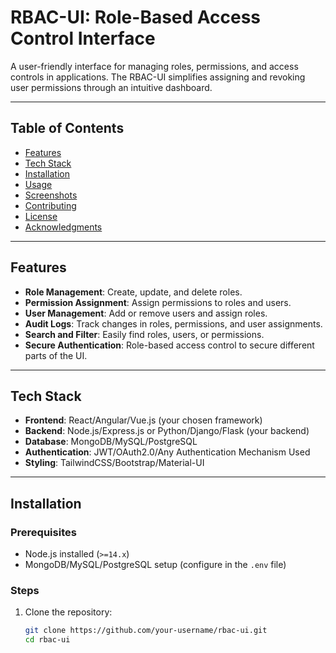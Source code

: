 # RBAC-UI: Role-Based Access Control Interface

A user-friendly interface for managing roles, permissions, and access controls in applications. The RBAC-UI simplifies assigning and revoking user permissions through an intuitive dashboard.

---

## Table of Contents
- [Features](#features)
- [Tech Stack](#tech-stack)
- [Installation](#installation)
- [Usage](#usage)
- [Screenshots](#screenshots)
- [Contributing](#contributing)
- [License](#license)
- [Acknowledgments](#acknowledgments)

---

## Features
- **Role Management**: Create, update, and delete roles.
- **Permission Assignment**: Assign permissions to roles and users.
- **User Management**: Add or remove users and assign roles.
- **Audit Logs**: Track changes in roles, permissions, and user assignments.
- **Search and Filter**: Easily find roles, users, or permissions.
- **Secure Authentication**: Role-based access control to secure different parts of the UI.

---

## Tech Stack
- **Frontend**: React/Angular/Vue.js (your chosen framework)
- **Backend**: Node.js/Express.js or Python/Django/Flask (your backend)
- **Database**: MongoDB/MySQL/PostgreSQL
- **Authentication**: JWT/OAuth2.0/Any Authentication Mechanism Used
- **Styling**: TailwindCSS/Bootstrap/Material-UI

---

## Installation
### Prerequisites
- Node.js installed (`>=14.x`)
- MongoDB/MySQL/PostgreSQL setup (configure in the `.env` file)

### Steps
1. Clone the repository:
   ```bash
   git clone https://github.com/your-username/rbac-ui.git
   cd rbac-ui
